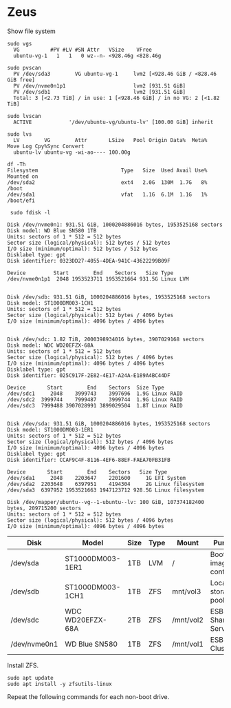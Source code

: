 # Zeus

Show file system

```shell
sudo vgs
  VG          #PV #LV #SN Attr   VSize    VFree
  ubuntu-vg-1   1   1   0 wz--n- <928.46g <828.46g
  
sudo pvscan
  PV /dev/sda3        VG ubuntu-vg-1     lvm2 [<928.46 GiB / <828.46 GiB free]
  PV /dev/nvme0n1p1                      lvm2 [931.51 GiB]
  PV /dev/sdb1                           lvm2 [931.51 GiB]
  Total: 3 [<2.73 TiB] / in use: 1 [<928.46 GiB] / in no VG: 2 [<1.82 TiB]
  
sudo lvscan
  ACTIVE            '/dev/ubuntu-vg/ubuntu-lv' [100.00 GiB] inherit
  
sudo lvs
  LV        VG        Attr       LSize   Pool Origin Data%  Meta%  Move Log Cpy%Sync Convert
  ubuntu-lv ubuntu-vg -wi-ao---- 100.00g
```

```shell
df -Th
Filesystem                           Type   Size  Used Avail Use% Mounted on
/dev/sda2                            ext4   2.0G  130M  1.7G   8% /boot
/dev/sda1                            vfat   1.1G  6.1M  1.1G   1% /boot/efi
```

```shell
 sudo fdisk -l 
 
Disk /dev/nvme0n1: 931.51 GiB, 1000204886016 bytes, 1953525168 sectors
Disk model: WD Blue SN580 1TB
Units: sectors of 1 * 512 = 512 bytes
Sector size (logical/physical): 512 bytes / 512 bytes
I/O size (minimum/optimal): 512 bytes / 512 bytes
Disklabel type: gpt
Disk identifier: 0323DD27-4055-4DEA-941C-43622299B09F

Device         Start        End    Sectors   Size Type
/dev/nvme0n1p1  2048 1953523711 1953521664 931.5G Linux LVM


Disk /dev/sdb: 931.51 GiB, 1000204886016 bytes, 1953525168 sectors
Disk model: ST1000DM003-1CH1
Units: sectors of 1 * 512 = 512 bytes
Sector size (logical/physical): 512 bytes / 4096 bytes
I/O size (minimum/optimal): 4096 bytes / 4096 bytes


Disk /dev/sdc: 1.82 TiB, 2000398934016 bytes, 3907029168 sectors
Disk model: WDC WD20EFZX-68A
Units: sectors of 1 * 512 = 512 bytes
Sector size (logical/physical): 512 bytes / 4096 bytes
I/O size (minimum/optimal): 4096 bytes / 4096 bytes
Disklabel type: gpt
Disk identifier: 025C917F-2E82-4E17-A24A-E189A4BC44DF

Device       Start        End    Sectors  Size Type
/dev/sdc1     2048    3999743    3997696  1.9G Linux RAID
/dev/sdc2  3999744    7999487    3999744  1.9G Linux RAID
/dev/sdc3  7999488 3907028991 3899029504  1.8T Linux RAID


Disk /dev/sda: 931.51 GiB, 1000204886016 bytes, 1953525168 sectors
Disk model: ST1000DM003-1ER1
Units: sectors of 1 * 512 = 512 bytes
Sector size (logical/physical): 512 bytes / 4096 bytes
I/O size (minimum/optimal): 4096 bytes / 4096 bytes
Disklabel type: gpt
Disk identifier: CCAF9C4F-8116-4EF6-88EF-FAEA70FB31FB

Device       Start        End    Sectors   Size Type
/dev/sda1     2048    2203647    2201600     1G EFI System
/dev/sda2  2203648    6397951    4194304     2G Linux filesystem
/dev/sda3  6397952 1953521663 1947123712 928.5G Linux filesystem

Disk /dev/mapper/ubuntu--vg--1-ubuntu--lv: 100 GiB, 107374182400 bytes, 209715200 sectors
Units: sectors of 1 * 512 = 512 bytes
Sector size (logical/physical): 512 bytes / 4096 bytes
I/O size (minimum/optimal): 4096 bytes / 4096 bytes
```

| Disk         | Model            | Size | Type | Mount     | Purpose                  |
|--------------|------------------|------|------|-----------|--------------------------|
| /dev/sda     | ST1000DM003-1ER1 | 1TB  | LVM  | /         | Boot, images, containers |
| /dev/sdb     | ST1000DM003-1CH1 | 1TB  | ZFS  | mnt/vol3  | Local storage pool       |
| /dev/sdc     | WDC WD20EFZX-68A | 2TB  | ZFS  | /mnt/vol2 | ESB - Shared Services    |
| /dev/nvme0n1 | WD Blue SN580    | 1TB  | ZFS  | /mnt/vol1 | ESB - Dev Cluster        |

Install ZFS.

```shell
sudo apt update
sudo apt install -y zfsutils-linux
```
Repeat the following commands for each non-boot drive.

